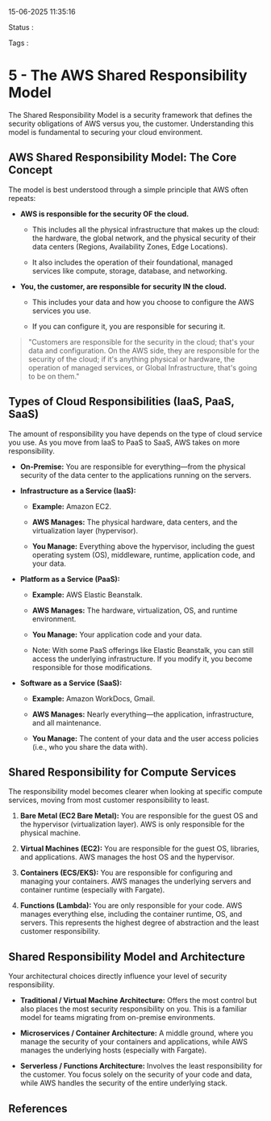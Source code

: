 15-06-2025 11:35:16

Status :

Tags :

# 5 - The AWS Shared Responsibility Model

The Shared Responsibility Model is a security framework that defines the security obligations of AWS versus you, the customer. Understanding this model is fundamental to securing your cloud environment.

## AWS Shared Responsibility Model: The Core Concept

The model is best understood through a simple principle that AWS often repeats:

- **AWS is responsible for the security OF the cloud.**
    
    - This includes all the physical infrastructure that makes up the cloud: the hardware, the global network, and the physical security of their data centers (Regions, Availability Zones, Edge Locations).
        
    - It also includes the operation of their foundational, managed services like compute, storage, database, and networking.
        
- **You, the customer, are responsible for security IN the cloud.**
    
    - This includes your data and how you choose to configure the AWS services you use.
        
    - If you can configure it, you are responsible for securing it.
        

> "Customers are responsible for the security in the cloud; that's your data and configuration. On the AWS side, they are responsible for the security of the cloud; if it's anything physical or hardware, the operation of managed services, or Global Infrastructure, that's going to be on them."

## Types of Cloud Responsibilities (IaaS, PaaS, SaaS)

The amount of responsibility you have depends on the type of cloud service you use. As you move from IaaS to PaaS to SaaS, AWS takes on more responsibility.

- **On-Premise:** You are responsible for everything—from the physical security of the data center to the applications running on the servers.
    
- **Infrastructure as a Service (IaaS):**
    
    - **Example:** Amazon EC2.
        
    - **AWS Manages:** The physical hardware, data centers, and the virtualization layer (hypervisor).
        
    - **You Manage:** Everything above the hypervisor, including the guest operating system (OS), middleware, runtime, application code, and your data.
        
- **Platform as a Service (PaaS):**
    
    - **Example:** AWS Elastic Beanstalk.
        
    - **AWS Manages:** The hardware, virtualization, OS, and runtime environment.
        
    - **You Manage:** Your application code and your data.
        
    - Note: With some PaaS offerings like Elastic Beanstalk, you can still access the underlying infrastructure. If you modify it, you become responsible for those modifications.
        
- **Software as a Service (SaaS):**
    
    - **Example:** Amazon WorkDocs, Gmail.
        
    - **AWS Manages:** Nearly everything—the application, infrastructure, and all maintenance.
        
    - **You Manage:** The content of your data and the user access policies (i.e., who you share the data with).
        

## Shared Responsibility for Compute Services

The responsibility model becomes clearer when looking at specific compute services, moving from most customer responsibility to least.

1. **Bare Metal (EC2 Bare Metal):** You are responsible for the guest OS and the hypervisor (virtualization layer). AWS is only responsible for the physical machine.
    
2. **Virtual Machines (EC2):** You are responsible for the guest OS, libraries, and applications. AWS manages the host OS and the hypervisor.
    
3. **Containers (ECS/EKS):** You are responsible for configuring and managing your containers. AWS manages the underlying servers and container runtime (especially with Fargate).
    
4. **Functions (Lambda):** You are only responsible for your code. AWS manages everything else, including the container runtime, OS, and servers. This represents the highest degree of abstraction and the least customer responsibility.
    

## Shared Responsibility Model and Architecture

Your architectural choices directly influence your level of security responsibility.

- **Traditional / Virtual Machine Architecture:** Offers the most control but also places the most security responsibility on you. This is a familiar model for teams migrating from on-premise environments.
    
- **Microservices / Container Architecture:** A middle ground, where you manage the security of your containers and applications, while AWS manages the underlying hosts (especially with Fargate).
    
- **Serverless / Functions Architecture:** Involves the least responsibility for the customer. You focus solely on the security of your code and data, while AWS handles the security of the entire underlying stack. 



## References


